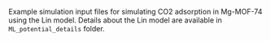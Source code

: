 Example simulation input files for simulating CO2 adsorption in Mg-MOF-74 using the Lin model. Details about the Lin model are available in `ML_potential_details` folder.